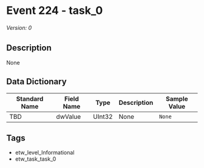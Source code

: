 # Event 224 - task_0
###### Version: 0

## Description
None

## Data Dictionary
|Standard Name|Field Name|Type|Description|Sample Value|
|---|---|---|---|---|
|TBD|dwValue|UInt32|None|`None`|

## Tags
* etw_level_Informational
* etw_task_task_0